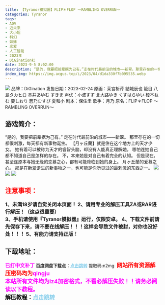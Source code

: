 ```yaml
---
title: 【Tyranor模拟器】FLIP＊FLOP ～RAMBLING OVERRUN～
categories: Tyranor
tags:
- ADV
- 近未来
- 大小姐
- 科幻
- 妹妹
- 恋爱
- 人工智能
- 2023年
- DiGination社
date: 2023-9-5 8:02:00
description: “是的，我要把前辈据为己有。”走在时代最前沿的城市——新翠。那里存在的一切都很刺激，每天都有新事物诞生。【月ヶ丘蘭】就是住在这个地方上的天才少女。她有着可以被称为天才的睿智头脑，却没有人能真正理解她。哪怕连她自己都不知道自己是怎样的存在。不，本来她是对自己有着完全的认知。但是现在，甚至连原本与她无缘的恋慕之心，都有可能降临到她的身上。月ヶ丘蘭的爱慕之心。那是在新翠诞生的新事物之一，也可能是你所见过的最刺激的东西之一。
index_img: https://img.acgus.top/i/2023/04/d1da330f7b095535.webp
---
```

![](https://img.acgus.top/i/2023/04/d1da330f7b095535.webp)
品牌：DiGination
发售日期：2023-02-24
原画：茉宮祈芹 結城辰也 籠目 八島タカヒロ 基井あゆむ すきま
声优：小波すず 北大路ゆき くすはらゆい 榎本ねむ 要しおり 蒼乃むすび 夏和小
剧本：保住圭
歌手：月乃
原名：FLIP＊FLOP ～RAMBLING OVERRUN～

## 游戏简介：
“是的，我要把前辈据为己有。”
走在时代最前沿的城市——新翠。
那里存在的一切都很刺激，每天都有新事物诞生。
【月ヶ丘蘭】就是住在这个地方上的天才少女。
她有着可以被称为天才的睿智头脑，却没有人能真正理解她。
哪怕连她自己都不知道自己是怎样的存在。
不，本来她是对自己有着完全的认知。
但是现在，甚至连原本与她无缘的恋慕之心，都有可能降临到她的身上。
月ヶ丘蘭的爱慕之心。
那是在新翠诞生的新事物之一，也可能是你所见过的最刺激的东西之一。
![](https://img.acgus.top/i/2023/04/8b3b2c0ffa095549.webp)
![](https://img.acgus.top/i/2023/04/cd7fb94001095545.webp)
![](https://img.acgus.top/i/2023/04/99ee1167d0095540.webp)






## <font color=#FF0000 >注意事项：</font>
<font size=3><b>1、未满18岁请自觉关闭本页面！
2、请用专业的解压工具ZA或RAR进行解压！（这点很重要）           
3、手机请使用『Tyranor模拟器』运行，仅限安卓。
4、下载文件前请先保存下来，请不要在线解压！！！这样会导致文件被封，对你也没好处！！！
5、有能力请支持正版！</b></font>

## 下载地址：
<font color=#FF00FF size=3><b>已打中文补丁</b></font>
<b>百度网盘下载点：</b><a href="https://pan.baidu.com/s/1GOucwwGjmlNOSKu8NQnULQ?pwd=n2mg" style="color: #87CEEB;"><b>点击跳转</b></a> 提取码:n2mg
<a style="padding: 0" href="https://post.qingju.org/AD/"><img style="max-width:100%" src="https://img.acgus.top/i/2024/07/478f689b8021d8d499ab43d21acf137a.gif" alt=""></a>
<b><font color=#FF0000 size=4>网站所有资源解压密码均为</b></font><b><font color=#FF00FF size=4>qingju</font><font color=#FF0000 ></font></b><br><b><font color=#FF00FF size=4>本站所有文件均为lz4加密格式，不看必解压失败！！请务必阅读以下教程。</b></font><br><b><font color=#000 size=4>解压教程：</b><a href="https://post.qingju.org/tutorial/000/" style="color: #87CEEB;"><b>点击跳转</b></a>